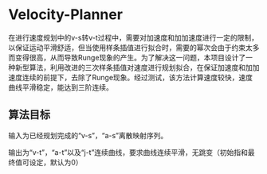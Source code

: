 # Velocity-Planner
在进行速度规划中的v-s转v-t过程中，需要对加速度和加加速度进行一定的限制，以保证运动平滑舒适，但当使用样条插值进行拟合时，需要的幂次会由于约束太多而变得很高，从而导致Runge现象的产生。为了解决这一问题，本项目设计了一种新型算法，利用改进的三次样条插值对速度进行规划拟合，在保证加速度和加加速度连续的前提下，去除了Runge现象。经过测试，该方法计算速度较快，速度曲线平滑稳定，能达到三阶连续。

## 算法目标
输入为已经规划完成的“v-s”，“a-s”离散映射序列。

输出为“v-t”，“a-t”以及“j-t”连续曲线，要求曲线连续平滑，无跳变（初始指和最终值可设定，默认为0）
